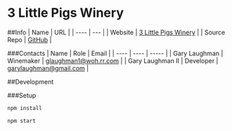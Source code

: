 # 3 Little Pigs Winery

##Info
| Name | URL |
| ---- | --- |
| Website | [3 Little Pigs Winery](http://www.3littlepigswinery.com) |
| Source Repo | [GitHub](https://github.com/garylaughman/3LittlePigsWinery.git) |

###Contacts
| Name | Role | Email |
| ---- | ---- | ----- |
| Gary Laughman | Winemaker | glaughman1@woh.rr.com |
| Gary Laughman II | Developer | garylaughman@gmail.com |

##Development

###Setup
```bash
npm install
```
```bash
npm start
```
